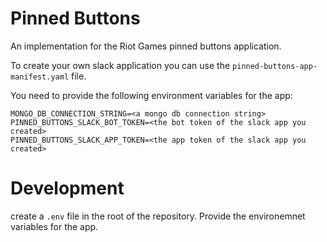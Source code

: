 # Pinned Buttons

An implementation for the Riot Games pinned buttons application.

To create your own slack application you can use the `pinned-buttons-app-manifest.yaml` file.

You need to provide the following environment variables for the app:

```
MONGO_DB_CONNECTION_STRING=<a mongo db connection string>
PINNED_BUTTONS_SLACK_BOT_TOKEN=<the bot token of the slack app you  created>
PINNED_BUTTONS_SLACK_APP_TOKEN=<the app token of the slack app you  created>
```

# Development

create a `.env` file in the root of the repository.
Provide the environemnet variables for the app.

